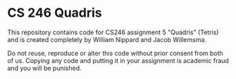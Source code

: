 CS 246 Quadris
===================
This repository contains code for CS246 assignment 5 "Quadris" (Tetris) and is created completely by William Nippard and Jacob Willemsma.

Do not reuse, reproduce or alter this code without prior consent from both of us.  Copying any code and putting it in your assignment is academic fraud and you will be punished.
